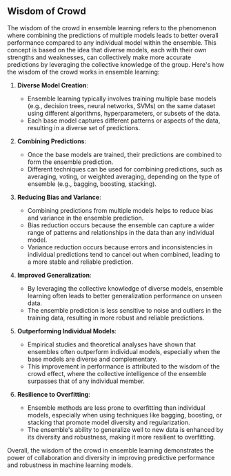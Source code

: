 ## Wisdom of Crowd

The wisdom of the crowd in ensemble learning refers to the phenomenon where combining the predictions of multiple models leads to better overall performance compared to any individual model within the ensemble. This concept is based on the idea that diverse models, each with their own strengths and weaknesses, can collectively make more accurate predictions by leveraging the collective knowledge of the group. Here's how the wisdom of the crowd works in ensemble learning:

1. **Diverse Model Creation**:
   - Ensemble learning typically involves training multiple base models (e.g., decision trees, neural networks, SVMs) on the same dataset using different algorithms, hyperparameters, or subsets of the data.
   - Each base model captures different patterns or aspects of the data, resulting in a diverse set of predictions.

2. **Combining Predictions**:
   - Once the base models are trained, their predictions are combined to form the ensemble prediction.
   - Different techniques can be used for combining predictions, such as averaging, voting, or weighted averaging, depending on the type of ensemble (e.g., bagging, boosting, stacking).

3. **Reducing Bias and Variance**:
   - Combining predictions from multiple models helps to reduce bias and variance in the ensemble prediction.
   - Bias reduction occurs because the ensemble can capture a wider range of patterns and relationships in the data than any individual model.
   - Variance reduction occurs because errors and inconsistencies in individual predictions tend to cancel out when combined, leading to a more stable and reliable prediction.

4. **Improved Generalization**:
   - By leveraging the collective knowledge of diverse models, ensemble learning often leads to better generalization performance on unseen data.
   - The ensemble prediction is less sensitive to noise and outliers in the training data, resulting in more robust and reliable predictions.

5. **Outperforming Individual Models**:
   - Empirical studies and theoretical analyses have shown that ensembles often outperform individual models, especially when the base models are diverse and complementary.
   - This improvement in performance is attributed to the wisdom of the crowd effect, where the collective intelligence of the ensemble surpasses that of any individual member.

6. **Resilience to Overfitting**:
   - Ensemble methods are less prone to overfitting than individual models, especially when using techniques like bagging, boosting, or stacking that promote model diversity and regularization.
   - The ensemble's ability to generalize well to new data is enhanced by its diversity and robustness, making it more resilient to overfitting.

Overall, the wisdom of the crowd in ensemble learning demonstrates the power of collaboration and diversity in improving predictive performance and robustness in machine learning models.
